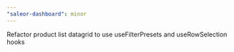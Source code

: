 ```yaml
---
"saleor-dashboard": minor
---
```


Refactor product list datagrid to use useFilterPresets and useRowSelection hooks
